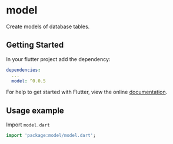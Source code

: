 # model

Create models of database tables.

## Getting Started

In your flutter project add the dependency:

```yml
dependencies:
  ...
  model: ^0.0.5
```

For help to get started with Flutter, view the online
[documentation](https://flutter.io/).

## Usage example

Import `model.dart`

```dart
import 'package:model/model.dart';
